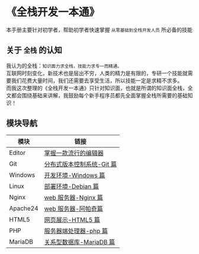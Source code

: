 # 《全栈开发一本通》

本手册主要针对初学者，帮助初学者快速掌握 `从零基础到全栈开发人员` 所必备的技能

## 关于 `全栈` 的认知

我认为的全栈：`知识面力求全栈，技能力求专一而精通。` <br>
互联网时刻变化，新技术也是层出不穷，人类的精力是有限的，专研一个技能就需要我们花费大量时间，我们还需要去享受生活，所以技能一定是求精不求多。<br>
而我这次整理的《全栈开发一本通》只针对知识面，也就是所谓的知识面全栈，全文都会围绕基础来讲解，我鼓励每个新手程序员都先全面掌握全栈所需要的基础知识！

## 模块导航

| 模块     | 链接                                           |
| -------- | ---------------------------------------------- |
| Editor   | [掌握一款流行的编辑器](./Editor/README.md)     |
| Git      | [分布式版本控制系统-Git 篇](./Git/README.md)   |
| Windows  | [开发环境-Windows 篇](./Windows/README.md)     |
| Linux    | [部署环境-Debian 篇](./Linux/README.md)        |
| Nginx    | [web 服务器-Nginx 篇](./Nginx/README.md)       |
| Apache24 | [web 服务器-阿帕奇篇](./Apache24/README.md)    |
| HTML5    | [网页展示-HTML5 篇](./HTML5/README.md)         |
| PHP      | [服务器端处理器-php 篇](./PHP/README.md)       |
| MariaDB  | [关系型数据库-MariaDB 篇](./MariaDB/README.md) |
